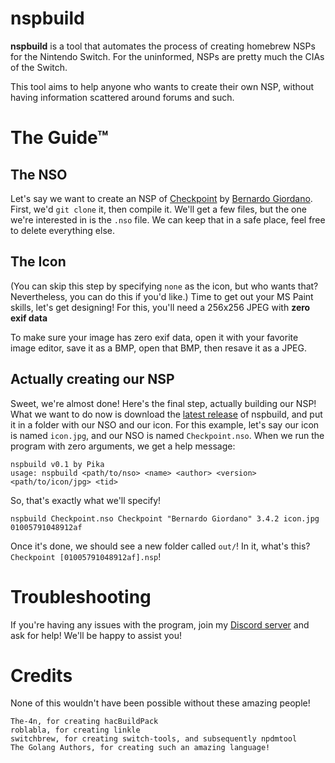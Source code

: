 # nspbuild
**nspbuild** is a tool that automates the process of creating homebrew NSPs for the Nintendo Switch.
For the uninformed, NSPs are pretty much the CIAs of the Switch.

This tool aims to help anyone who wants to create their own NSP, without having information scattered around forums and such.

# The Guide™
## The NSO
Let's say we want to create an NSP of [Checkpoint](https://github.com/FlagBrew/Checkpoint) by [Bernardo Giordano](https://github.com/BernardoGiordano). First, we'd ``git clone`` it, then compile it. We'll get a few files, but the one we're interested in is the ``.nso`` file. We can keep that in a safe place, feel free to delete everything else.

## The Icon
(You can skip this step by specifying ``none`` as the icon, but who wants that? Nevertheless, you can do this if you'd like.)
Time to get out your MS Paint skills, let's get designing! For this, you'll need a 256x256 JPEG with **zero exif data**

To make sure your image has zero exif data, open it with your favorite image editor, save it as a BMP, open that BMP, then resave it as a JPEG.

## Actually creating our NSP
Sweet, we're almost done! Here's the final step, actually building our NSP! What we want to do now is download the [latest release](https://github.com/ThatNerdyPikachu/nspbuild/releases/latest) of nspbuild, and put it in a folder with our NSO and our icon. For this example, let's say our icon is named ``icon.jpg``, and our NSO is named ``Checkpoint.nso``. When we run the program with zero arguments, we get a help message:
```
nspbuild v0.1 by Pika
usage: nspbuild <path/to/nso> <name> <author> <version> <path/to/icon/jpg> <tid>
```

So, that's exactly what we'll specify!
```
nspbuild Checkpoint.nso Checkpoint "Bernardo Giordano" 3.4.2 icon.jpg 01005791048912af
```

Once it's done, we should see a new folder called ``out/``! In it, what's this? ``Checkpoint [01005791048912af].nsp``!

# Troubleshooting
If you're having any issues with the program, join my [Discord server](https://invite.gg/pika) and ask for help! We'll be happy to assist you!

# Credits
None of this wouldn't have been possible without these amazing people!
```
The-4n, for creating hacBuildPack
roblabla, for creating linkle
switchbrew, for creating switch-tools, and subsequently npdmtool
The Golang Authors, for creating such an amazing language!
```